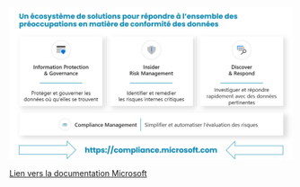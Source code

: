 ![image.png](/.attachments/image-93aed000-cbd8-42fc-9183-174d4735689d.png)

[Lien vers la documentation Microsoft](https://docs.microsoft.com/en-us/microsoft-365/compliance/?view=o365-worldwide)